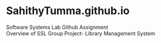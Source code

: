 # SahithyTumma.github.io
Software Systems Lab Github Assignment<br />
Overview of SSL Group Project-
Library Management System
